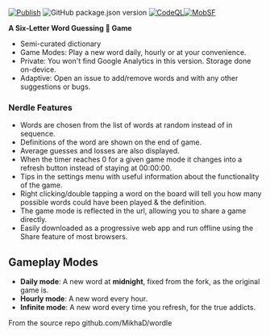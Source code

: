 [![Publish](https://github.com/lukeswitz/nerdle/actions/workflows/publish.yml/badge.svg)](https://github.com/lukeswitz/nerdle/actions/workflows/publish.yml)
<img src="https://img.shields.io/github/package-json/v/lukeswitz/nerdle" alt="GitHub package.json version" /> [![CodeQL](https://github.com/lukeswitz/nerdle/actions/workflows/codeql-analysis.yml/badge.svg)](https://github.com/lukeswitz/nerdle/actions/workflows/codeql-analysis.yml)[![MobSF](https://github.com/lukeswitz/nerdle/actions/workflows/mobsf.yml/badge.svg)](https://github.com/lukeswitz/nerdle/actions/workflows/mobsf.yml)


**A Six-Letter Word Guessing 🧩 Game**
- Semi-curated dictionary
- Game Modes: Play a new word daily, hourly or at your convenience. 
- Private: You won't find Google Analytics in this version. Storage done on-device. 
- Adaptive: Open an issue to add/remove words and with any other suggestions or bugs. 
 
### Nerdle Features

- Words are chosen from the list of words at random instead of in sequence.
- Definitions of the word are shown on the end of game.
- Average guesses and losses are also displayed.
- When the timer reaches 0 for a given game mode it changes into a refresh button instead of staying at 00:00:00.
- Tips in the settings menu with useful information about the functionality of the game.
- Right clicking/double tapping a word on the board will tell you how many possible words could have been played & the definition.
- The game mode is reflected in the url, allowing you to share a game directly. 
- Easily downloaded as a progressive web app and run offline using the Share feature of most browsers. 

## Gameplay Modes
- **Daily mode**: A new word at **midnight**, fixed from the fork, as the original game is. 
- **Hourly mode**: A new word every hour.
- **Infinite mode**: A new word every time you refresh, for the true addicts.

From the source repo github.com/MikhaD/wordle
